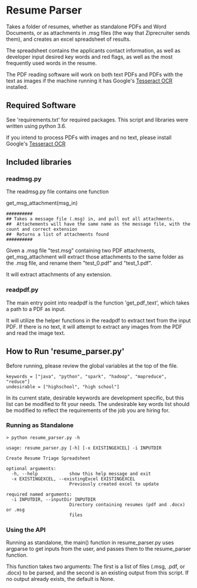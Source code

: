 # Resume Parser

Takes a folder of resumes, whether as standalone PDFs and Word Documents, or as attachments in .msg files (the way that Ziprecruiter sends them), and creates an excel spreadsheet of results. 

The spreadsheet contains the applicants contact information, as well as developer input desired key words and red flags, as well as the most frequently used words in the resume. 

The PDF reading software will work on both text PDFs and PDFs with the text as images if the machine running it has Google's [Tesseract OCR ](https://github.com/tesseract-ocr/tesseract) installed. 

## Required Software

See 'requirements.txt' for required packages.  This script and libraries were written using python 3.6.  

If you intend to process PDFs with images and no text, please install Google's [Tesseract OCR ](https://github.com/tesseract-ocr/tesseract)

## Included libraries

### readmsg.py

The readmsg.py file contains one function

get_msg_attachment(msg_in)
```
##########
## Takes a message file (.msg) in, and pull out all attachments.  
##  Attachements will have the same name as the message file, with the count and correct extension
##  Returns a list of attachments found
##########
```

Given a .msg file "test.msg" containing two PDF attachments, get_msg_attachment will extract those attachments to the same folder as the .msg file, and rename them "test_0.pdf" and "test_1.pdf". 

It will extract attachments of any extension. 

### readpdf.py

The main entry point into readpdf is the function 'get_pdf_text', which takes a path to a PDF as input. 

It will utilize the helper functions in the readpdf to extract text from the input PDF.  If there is no text, it will attempt to extract any images from the PDF and read the image text.  

## How to Run 'resume_parser.py'

Before running, please review the global variables at the top of the file. 

```
keywords = ["java", "python", "spark", "hadoop", "mapreduce", "reduce"]
undesirable = ["highschool", "high school"]
```

In its current state, desirable keywords are development specific, but this list can be modified to fit your needs. The undesirable key words list should be modified to reflect the requirements of the job you are hiring for. 

### Running as Standalone

```
> python resume_parser.py -h

usage: resume_parser.py [-h] [-x EXISTINGEXCEL] -i INPUTDIR

Create Resume Triage Spreadsheet

optional arguments:
  -h, --help            show this help message and exit
  -x EXISTINGEXCEL, --existingExcel EXISTINGEXCEL
                        Previously created excel to update

required named arguments:
  -i INPUTDIR, --inputDir INPUTDIR
                        Directory containing resumes (pdf and .docx) or .msg
                        files

```


### Using the API

Running as standalone, the main() function in resume_parser.py uses argparse to get inputs from the user, and passes them to the resume_parser function. 

This function takes two arguments: The first is a list of files (.msg, .pdf, or .docx) to be parsed, and the second is an existing output from this script.  If no output already exists, the default is None. 


